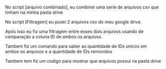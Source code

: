 No script [arquivo combinado], eu combinei uma serie de arquivos csv que tinham na minha pasta drive

No script [Filtragem] eu puxei 2 arquivos csv do meu google drive.

Após isso eu fiz uma filtragem entre esses dois arquivos usando de comparação a coluna ID de ambos os arquivos

Tambem fiz um comando para saber as quantidade de IDs unicos em ambos os arquivos e a quantidade de IDs removidos

Tambem tem fiz um codigo para mostrar que arquivos possui na pasta drive
